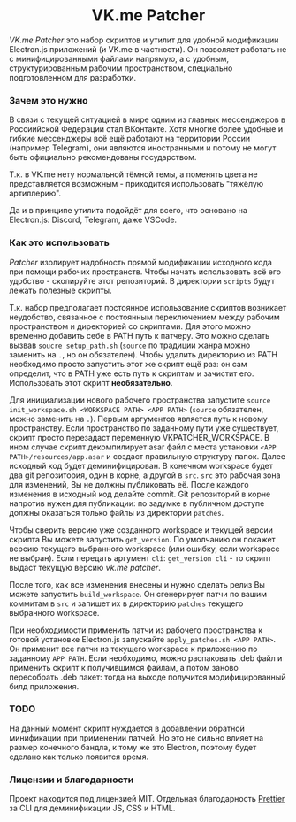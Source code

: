 <div align="center">
    <h1>VK.me Patcher</h1>
</div>

_VK.me Patcher_ это набор скриптов и утилит для удобной модификации Electron.js приложений (и VK.me в частности). Он позволяет работать не с минифицированными файлами напрямую, а с удобным, структурированным рабочим пространством, специально подготовленном для разработки.

### Зачем это нужно
В связи с текущей ситуацией в мире одним из главных мессенджеров в Россиийской Федерации стал ВКонтакте. Хотя многие более удобные и гибкие мессенджеры всё ещё работают на территории России (например Telegram), они являются иностранными и потому не могут быть официально рекомендованы государством.

Т.к. в VK.me нету нормальной тёмной темы, а поменять цвета не представляется возможным - приходится использовать "тяжёлую артиллерию".

Да и в принципе утилита подойдёт для всего, что основано на Electron.js: Discord, Telegram, даже VSCode.

### Как это использовать
_Patcher_ изолирует надобность прямой модификации исходного кода при помощи рабочих пространств. Чтобы начать использовать всё его удобство - скопируйте этот репозиторий. В директории `scripts` будут лежать полезные скрипты.

Т.к. набор предполагает постоянное использование скриптов возникает неудобство, связанное с постоянным переключением между рабочим пространством и директорией со скриптами. Для этого можно временно добавить себе в PATH путь к патчеру. Это можно сделать вызвав `soucre setup_path.sh` (`source` по традиции жанра можно заменить на `.`, но он обязателен). Чтобы удалить директорию из PATH необходимо просто запустить этот же скрипт ещё раз: он сам определит, что в PATH уже есть путь к скриптам и зачистит его. Использовать этот скрипт **необязательно**.

Для инициализации нового рабочего пространства запустите `source init_workspace.sh <WORKSPACE PATH> <APP PATH>` (`source` обязателен, можно заменить на `.`). Первым аргументов является путь к новому пространству. Если пространство по заданному пути уже существует, скрипт просто перезадаст переменную VKPATCHER_WORKSPACE. В ином случае скрипт декомпилирует asar файл с места установки `<APP PATH>/resources/app.asar` и создаст правильную структуру папок. Далее исходный код будет деминифицирован. В конечном workspace будет два git репозитория, один в корне, а другой в `src`. `src` это рабочая зона для изменений, Вы не должны публиковать её. После каждого изменения в исходный код делайте commit. Git репозиторий в корне напротив нужен для публикации: по задумке в публичном доступе должны оказаться только файлы из директории `patches`.

Чтобы сверить версию уже созданного workspace и текущей версии скрипта Вы можете запустить `get_version`. По умолчанию он покажет версию текущего выбранного workspace (или ошибку, если workspace не выбран). Если передать аргумент `cli`: `get_version cli` - то скрипт выдаст текущую версию _vk.me patcher_.

После того, как все изменения внесены и нужно сделать релиз Вы можете запустить `build_workspace`. Он сгенерирует патчи по вашим коммитам в `src` и запишет их в директорию `patches` текущего выбранного workspace.

При необходимости применить патчи из рабочего пространства к готовой установке Electron.js запускайте `apply_patches.sh <APP PATH>`. Он применит все патчи из текущего workspace к приложению по заданному `APP PATH`. Если необходимо, можно распаковать .deb файл и применить скрипт к получившимся файлам, а потом заново пересобрать .deb пакет: тогда на выходе получится модифицированный билд приложения.

### TODO
На данный момент скрипт нуждается в добавлении обратной минификации при применении патчей. Но это не сильно влияет на размер конечного бандла, к тому же это Electron, поэтому будет сделано как только появится время.

### Лицензии и благодарности
Проект находится под лицензией MIT.
Отдельная благодарность [Prettier](https://github.com/prettier/prettier) за CLI для деминификации JS, CSS и HTML.
